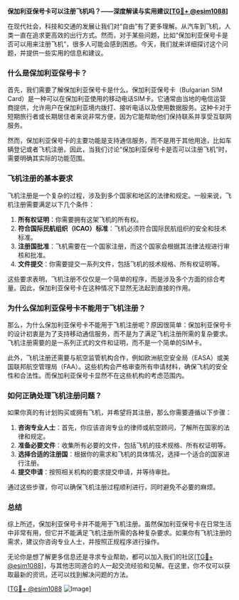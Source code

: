 **保加利亚保号卡可以注册飞机吗？——深度解读与实用建议[[TG💪+ @esim1088](https://t.me/s/esim1088)]**

在现代社会，科技和交通的发展让我们对“自由”有了更多理解。从汽车到飞机，人类一直在追求更高效的出行方式。然而，对于某些问题，比如“保加利亚保号卡是否可以用来注册飞机”，很多人可能会感到困惑。今天，我们就来详细探讨这个问题，并提供一些实用的信息和建议。

### 什么是保加利亚保号卡？

首先，我们需要了解保加利亚保号卡是什么。保加利亚保号卡（Bulgarian SIM Card）是一种可以在保加利亚使用的移动电话SIM卡。它通常由当地的电信运营商提供，允许用户在保加利亚境内拨打、接听电话以及使用数据服务。这种卡对于短期旅行者或长期居住者来说非常方便，因为它能帮助他们保持联系并享受互联网服务。

然而，保加利亚保号卡的主要功能是支持通信服务，而不是用于其他用途，比如车辆登记或者飞机注册。因此，当我们讨论“保加利亚保号卡是否可以注册飞机”时，需要明确其实际的功能范围。

### 飞机注册的基本要求

飞机注册是一个复杂的过程，涉及到多个国家和地区的法律和规定。一般来说，飞机注册需要满足以下几个条件：

1. **所有权证明**：你需要拥有这架飞机的所有权。
2. **符合国际民航组织（ICAO）标准**：飞机必须符合国际民航组织的安全和技术标准。
3. **注册国批准**：飞机需要在一个国家注册，而这个国家会根据其法律法规进行审核和批准。
4. **文件提交**：你需要提交一系列文件，包括飞机的技术规格、所有权证明等。

这些要求表明，飞机注册不仅仅是一个简单的程序，而是涉及多个方面的综合考量。因此，保加利亚保号卡在这种情况下显然无法起到直接的作用。

### 为什么保加利亚保号卡不能用于飞机注册？

那么，为什么保加利亚保号卡不能用于飞机注册呢？原因很简单：保加利亚保号卡的设计初衷是为了支持移动通信服务，而不是为了满足飞机注册所需的复杂要求。飞机注册需要的是一系列正式的文件和证明，而不是一个简单的SIM卡。

此外，飞机注册还需要与航空监管机构合作，例如欧洲航空安全局（EASA）或美国联邦航空管理局（FAA）。这些机构会严格审查所有申请材料，确保飞机的安全性和合法性。而保加利亚保号卡显然不在这些机构的考虑范围内。

### 如何正确处理飞机注册问题？

如果你真的有计划购买或拥有飞机，并希望将其注册，那么你需要遵循以下步骤：

1. **咨询专业人士**：首先，你应该咨询专业的律师或航空顾问，了解所在国家的法律和规定。
2. **准备必要文件**：收集所有必要的文件，包括飞机的技术规格、所有权证明等。
3. **选择合适的注册国**：根据你的需求和飞机的具体情况，选择一个适合的国家进行注册。
4. **提交申请**：按照相关机构的要求提交申请，并等待审批。

通过这些步骤，你可以确保飞机注册过程顺利进行，同时避免不必要的麻烦。

### 总结

综上所述，保加利亚保号卡并不能用于飞机注册。虽然保加利亚保号卡在日常生活中非常有用，但它并不能满足飞机注册所需的各种复杂要求。如果你有飞机注册的需求，建议你咨询专业人士，并按照正规程序进行操作。

无论你是想了解更多信息还是寻求专业帮助，都可以加入我们的社区[[TG💪+ @esim1088](https://t.me/s/esim1088)]，与其他志同道合的人一起交流经验和见解。在这里，你不仅可以获取最新的资讯，还可以找到解决问题的方法。

[[TG💪+ @esim1088](https://t.me/s/esim1088) ![Image](https://i.postimg.cc/4NQfJmqS/Snipaste-2025-05-13-00-14-12.png)]